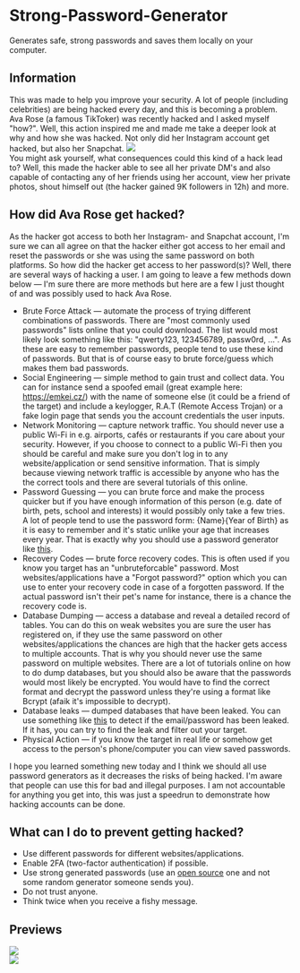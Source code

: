 # Strong-Password-Generator
Generates safe, strong passwords and saves them locally on your computer.

## Information
This was made to help you improve your security. A lot of people (including celebrities) are being hacked every day, and this is becoming a problem.
Ava Rose (a famous TikToker) was recently hacked and I asked myself "how?". Well, this action inspired me and made me take a deeper look at why and how she was hacked. Not only did her Instagram account get hacked, but also her Snapchat.
![](https://i.imgur.com/bHzYpJg.png)<br/>
You might ask yourself, what consequences could this kind of a hack lead to? Well, this made the hacker able to see all her private DM's and also capable of contacting any of her friends using her account, view her private photos, shout himself out (the hacker gained 9K followers in 12h) and more.

## How did Ava Rose get hacked?
As the hacker got access to both her Instagram- and Snapchat account, I'm sure we can all agree on that the hacker either got access to her email and reset the passwords or she was using the same password on both platforms. So how did the hacker get access to her password(s)? Well, there are several ways of hacking a user. I am going to leave a few methods down below — I'm sure there are more methods but here are a few I just thought of and was possibly used to hack Ava Rose.

- Brute Force Attack — automate the process of trying different combinations of passwords. There are "most commonly used passwords" lists online that you could download. The list would most likely look something like this: "qwerty123, 123456789, passw0rd, ...". As these are easy to remember passwords, people tend to use these kind of passwords. But that is of course easy to brute force/guess which makes them bad passwords.
- Social Engineering — simple method to gain trust and collect data. You can for instance send a spoofed email (great example here: https://emkei.cz/) with the name of someone else (it could be a friend of the target) and include a keylogger, R.A.T (Remote Access Trojan) or a fake login page that sends you the account credentials the user inputs.
- Network Monitoring — capture network traffic. You should never use a public Wi-Fi in e.g. airports, cafés or restaurants if you care about your security. However, if you choose to connect to a public Wi-Fi then you should be careful and make sure you don't log in to any website/application or send sensitive information. That is simply because viewing network traffic is accessible by anyone who has the the correct tools and there are several tutorials of this online.
- Password Guessing — you can brute force and make the process quicker but if you have enough information of this person (e.g. date of birth, pets, school and interests) it would possibly only take a few tries. A lot of people tend to use the password form: {Name}{Year of Birth} as it is easy to remember and it's static unlike your age that increases every year. That is exactly why you should use a password generator like [this](https://github.com/zoony1337/Strong-Password-Generator/blob/master/main.py).
- Recovery Codes — brute force recovery codes. This is often used if you know you target has an "unbruteforcable" password. Most websites/applications have a "Forgot password?" option which you can use to enter your recovery code in case of a forgotten password. If the actual password isn't their pet's name for instance, there is a chance the recovery code is.
- Database Dumping — access a database and reveal a detailed record of tables. You can do this on weak websites you are sure the user has registered on, if they use the same password on other websites/applications the chances are high that the hacker gets access to multiple accounts. That is why you should never use the same password on multiple websites. There are a lot of tutorials online on how to do dump databases, but you should also be aware that the passwords would most likely be encrypted. You would have to find the correct format and decrypt the password unless they're using a format like Bcrypt (afaik it's impossible to decrypt).
- Database leaks — dumped databases that have been leaked. You can use something like [this](https://github.com/zoony1337/Email-to-Password) to detect if the email/password has been leaked. If it has, you can try to find the leak and filter out your target.
- Physical Action — if you know the target in real life or somehow get access to the person's phone/computer you can view saved passwords.

I hope you learned something new today and I think we should all use password generators as it decreases the risks of being hacked. I'm aware that people can use this for bad and illegal purposes. I am not accountable for anything you get into, this was just a speedrun to demonstrate how hacking accounts can be done.

## What can I do to prevent getting hacked?
- Use different passwords for different websites/applications.
- Enable 2FA (two-factor authentication) if possible.
- Use strong generated passwords (use an [open source](https://github.com/zoony1337/Strong-Password-Generator/blob/master/main.py) one and not some random generator someone sends you).
- Do not trust anyone.
- Think twice when you receive a fishy message.

## Previews
![](https://i.imgur.com/IqkjGVI.png)<br/>
![](https://i.imgur.com/KNst0FA.png)
